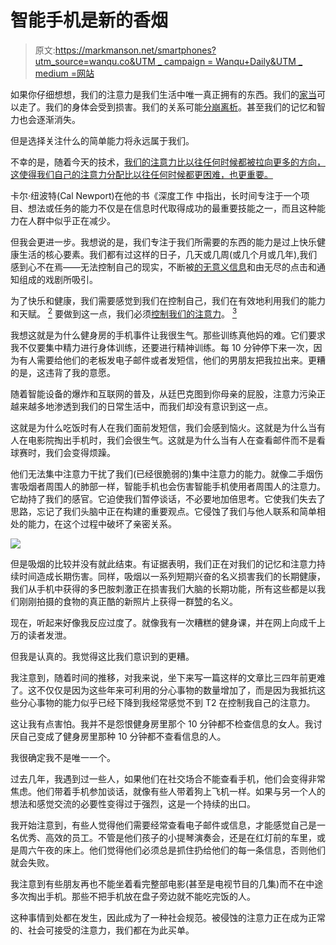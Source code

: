 # 智能手机是新的香烟

> 原文:[https://markmanson.net/smartphones?utm_source=wanqu.co&UTM _ campaign = Wanqu+Daily&UTM _ medium =网站](https://markmanson.net/smartphones?utm_source=wanqu.co&utm_campaign=Wanqu+Daily&utm_medium=website)

如果你仔细想想，我们的注意力是我们生活中唯一真正拥有的东西。我们的[家当](/minimalism)可以走了。我们的身体会受到损害。我们的关系可能[分崩离析](/how-to-break-up-with-someone)。甚至我们的记忆和智力也会逐渐消失。

但是选择关注什么的简单能力将永远属于我们。

不幸的是，随着今天的技术，[我们的注意力比以往任何时候都被拉向更多的方向，这使得我们自己的注意力分配比以往任何时候都更困难，也更重要。](/attention-economy)

卡尔·纽波特(Cal Newport)在他的书《深度工作 中指出，长时间专注于一个项目、想法或任务的能力不仅是在信息时代取得成功的最重要技能之一，而且这种能力在人群中似乎正在减少。

但我会更进一步。我想说的是，我们专注于我们所需要的东西的能力是过上快乐健康生活的核心要素。我们都有过这样的日子，几天或几周(或几个月或几年),我们感到心不在焉——无法控制自己的现实，不断被[的无意义信息](/stupid-things)和由无尽的点击和通知组成的戏剧所吸引。

为了快乐和健康，我们需要感觉到我们在控制自己，我们在有效地利用我们的能力和天赋。 [<sup>2</sup>](#footnote-2) 要做到这一点，我们必须[控制我们的注意力](/attention-diet)。 [<sup>3</sup>](#footnote-3)

我想这就是为什么健身房的手机事件让我很生气。那些训练真他妈的难。它们要求我不仅要集中精力进行身体训练，还要进行精神训练。每 10 分钟停下来一次，因为有人需要给他们的老板发电子邮件或者发短信，他们的男朋友把我拉出来。更糟的是，这违背了我的意愿。

随着智能设备的爆炸和互联网的普及，从廷巴克图到你母亲的屁股，注意力污染正越来越多地渗透到我们的日常生活中，而我们却没有意识到这一点。

这就是为什么吃饭时有人在我们面前发短信，我们会感到恼火。这就是为什么当有人在电影院掏出手机时，我们会很生气。这就是为什么当有人在查看邮件而不是看球赛时，我们会变得烦躁。

他们无法集中注意力干扰了我们(已经很脆弱的)集中注意力的能力。就像二手烟伤害吸烟者周围人的肺部一样，智能手机也会伤害智能手机使用者周围人的注意力。它劫持了我们的感官。它迫使我们暂停谈话，不必要地加倍思考。它使我们失去了思路，忘记了我们头脑中正在构建的重要观点。它侵蚀了我们与他人联系和简单相处的能力，在这个过程中破坏了亲密关系。

![](../Images/15cd51160940a89500d394f26641ce87.png)

但是吸烟的比较并没有就此结束。有证据表明，我们正在对我们的记忆和注意力持续时间造成长期伤害。同样，吸烟以一系列短期兴奋的名义损害我们的长期健康，我们从手机中获得的多巴胺刺激正在损害我们大脑的长期功能，所有这些都是以我们刚刚拍摄的食物的真正酷的新照片上获得一群[赞](/social-media-isnt-the-problem)的名义。

现在，听起来好像我反应过度了。就像我有一次糟糕的健身课，并在网上向成千上万的读者发泄。

但我是认真的。我觉得这比我们意识到的更糟。

我注意到，随着时间的推移，对我来说，坐下来写一篇这样的文章比三四年前更难了。这不仅仅是因为这些年来可利用的分心事物的数量增加了，而是因为我抵抗这些分心事物的能力似乎已经下降到我经常感觉不到 T2 在控制我自己的注意力。

这让我有点害怕。我并不是怨恨健身房里那个 10 分钟都不检查信息的女人。我讨厌自己变成了健身房里那种 10 分钟都不查看信息的人。

我很确定我不是唯一一个。

过去几年，我遇到过一些人，如果他们在社交场合不能查看手机，他们会变得非常焦虑。他们带着手机参加谈话，就像有些人带着狗上飞机一样。如果与另一个人的想法和感觉交流的必要性变得过于强烈，这是一个持续的出口。

我开始注意到，有些人觉得他们需要经常查看电子邮件或信息，才能感觉自己是一名优秀、高效的员工。不管是他们孩子的小提琴演奏会，还是在红灯前的车里，或是周六午夜的床上。他们觉得他们必须总是抓住扔给他们的每一条信息，否则他们就会失败。

我注意到有些朋友再也不能坐着看完整部电影(甚至是电视节目的几集)而不在中途多次掏出手机。那些不把手机放在盘子旁边就不能吃完饭的人。

这种事情到处都在发生，因此成为了一种社会规范。被侵蚀的注意力正在成为正常的、社会可接受的注意力，我们都在为此买单。
